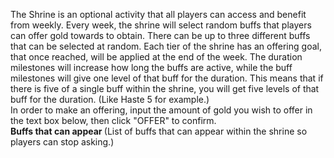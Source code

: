 The Shrine is an optional activity that all players can access and benefit from weekly. Every week, the shrine will select random buffs that players can offer gold towards to obtain. There can be up to three different buffs that can be selected at random. Each tier of the shrine has an offering goal, that once reached, will be applied at the end of the week. The duration milestones will increase how long the buffs are active, while the buff milestones will give one level of that buff for the duration. This means that if there is five of a single buff within the shrine, you will get five levels of that buff for the duration. (Like Haste 5 for example.) 
<br />
In order to make an offering, input the amount of gold you wish to offer in the text box below, then click "OFFER" to confirm. 
<br />
<b> Buffs that can appear </b>
(List of buffs that can appear within the shrine so players can stop asking.)